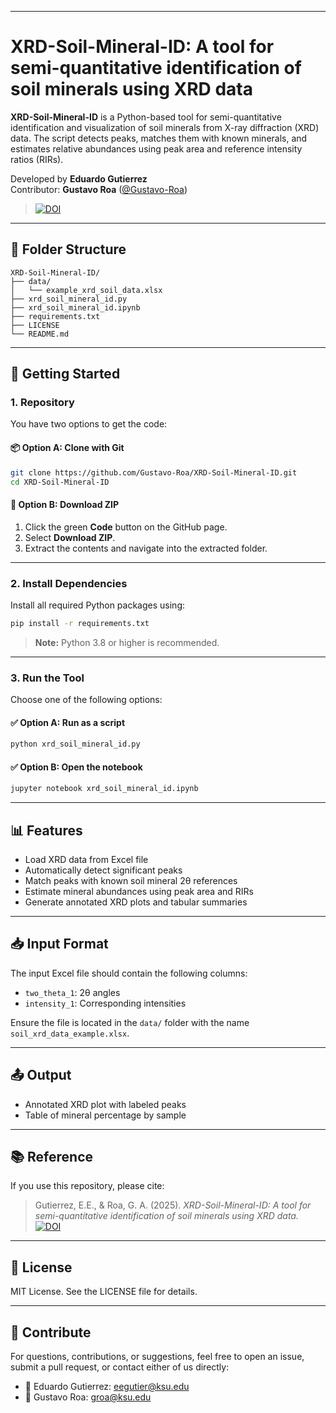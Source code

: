 
---

# XRD-Soil-Mineral-ID: A tool for semi-quantitative identification of soil minerals using XRD data

**XRD-Soil-Mineral-ID** is a Python-based tool for semi-quantitative identification and visualization of soil minerals from X-ray diffraction (XRD) data. The script detects peaks, matches them with known minerals, and estimates relative abundances using peak area and reference intensity ratios (RIRs).

Developed by **Eduardo Gutierrez**  
Contributor: **Gustavo Roa** ([@Gustavo-Roa](https://github.com/Gustavo-Roa))

> [![DOI](https://zenodo.org/badge/1019710134.svg)](https://doi.org/10.5281/zenodo.15882593)

---

## 📁 Folder Structure

```
XRD-Soil-Mineral-ID/
├── data/
│   └── example_xrd_soil_data.xlsx
├── xrd_soil_mineral_id.py
├── xrd_soil_mineral_id.ipynb
├── requirements.txt
├── LICENSE
└── README.md
```


---

## 🚀 Getting Started

### 1. Repository

You have two options to get the code:

#### 📦 Option A: Clone with Git

```bash
git clone https://github.com/Gustavo-Roa/XRD-Soil-Mineral-ID.git
cd XRD-Soil-Mineral-ID
```

#### 📁 Option B: Download ZIP

1. Click the green **Code** button on the GitHub page.
2. Select **Download ZIP**.
3. Extract the contents and navigate into the extracted folder.

---

### 2. Install Dependencies

Install all required Python packages using:

```bash
pip install -r requirements.txt
```

> **Note:** Python 3.8 or higher is recommended.

---

### 3. Run the Tool

Choose one of the following options:

#### ✅ Option A: Run as a script

```bash
python xrd_soil_mineral_id.py
```

#### ✅ Option B: Open the notebook

```bash
jupyter notebook xrd_soil_mineral_id.ipynb
```


---

## 📊 Features

* Load XRD data from Excel file
* Automatically detect significant peaks
* Match peaks with known soil mineral 2θ references
* Estimate mineral abundances using peak area and RIRs
* Generate annotated XRD plots and tabular summaries

---

## 📥 Input Format

The input Excel file should contain the following columns:

* `two_theta_1`: 2θ angles
* `intensity_1`: Corresponding intensities

Ensure the file is located in the `data/` folder with the name `soil_xrd_data_example.xlsx`.

---

## 📤 Output

* Annotated XRD plot with labeled peaks
* Table of mineral percentage by sample

---

## 📚 Reference

If you use this repository, please cite:

> Gutierrez, E.E., & Roa, G. A. (2025). *XRD-Soil-Mineral-ID: A tool for semi-quantitative identification of soil minerals using XRD data.*  
> [![DOI](https://zenodo.org/badge/1019710134.svg)](https://doi.org/10.5281/zenodo.15882593)

---

## 📝 License

MIT License. See the LICENSE file for details.

---

## 🤝 Contribute

For questions, contributions, or suggestions, feel free to open an issue, submit a pull request, or contact either of us directly:

- 📧 Eduardo Gutierrez: eegutier@ksu.edu  
- 📧 Gustavo Roa: groa@ksu.edu

